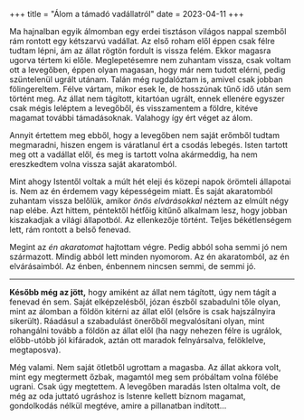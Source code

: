 +++
title = "Álom a támadó vadállatról"
date = 2023-04-11
+++

Ma hajnalban egyik álmomban
egy erdei tisztáson
világos nappal
szemből rám rontott egy kétszarvú vadállat.
Az első roham elől éppen csak félre tudtam lépni,
ám az állat rögtön fordult is vissza felém.
Ekkor magasra ugorva tértem ki előle.
Meglepetésemre nem zuhantam vissza,
csak voltam ott a levegőben,
éppen olyan magasan, hogy már nem tudott elérni,
pedig szüntelenül ugrált utánam.
Talán még rugdalóztam is,
amivel csak jobban fölingereltem.
Félve vártam, mikor esek le,
de hosszúnak tűnő idő után sem történt meg.
Az állat nem tágított, kitartóan ugrált,
ennek ellenére egyszer csak mégis leléptem a levegőből,
és visszamentem a földre,
kitéve magamat további támadásoknak.
Valahogy így ért véget az álom.

Annyit értettem meg ebből,
hogy a levegőben nem saját erőmből tudtam megmaradni,
hiszen engem is váratlanul ért a csodás lebegés.
Isten tartott meg ott a vadállat elől,
és meg is tartott volna akármeddig,
ha nem ereszkedtem volna vissza saját akaratomból.

Mint ahogy Istentől voltak a múlt hét eleji és közepi napok
örömteli állapotai is.
Nem az én érdemem vagy képességeim miatt.
És saját akaratomból zuhantam vissza belőlük,
amikor *önös elvárásokkal* néztem
az elmúlt négy nap elébe.
Azt hittem, péntektől hétfőig kitűnő alkalmam lesz,
hogy jobban kiszakadjak a világi állapotból.
Az ellenkezője történt.
Teljes békétlenségem lett,
rám rontott a belső fenevad.

Megint az *én akaratomat* hajtottam végre.
Pedig abból soha semmi jó nem származott.
Mindig abból lett minden nyomorom.
Az én akaratomból,
az én elvárásaimból.
Az énben, énbennem nincsen semmi, de semmi jó.

* * *

**Később még az jött,**
hogy amiként az állat nem tágított,
úgy nem tágít a fenevad én sem.
Saját elképzelésből, józan észből
szabadulni tőle olyan,
mint az álomban a földön kitérni az állat elől
(elsőre is csak hajszálnyira sikerült).
Ráadásul a szabadulást önerőből megvalósítani olyan,
mint rohangálni tovább a földön az állat elől
(ha nagy nehezen félre is ugrálok,
előbb-utóbb jól kifáradok,
aztán ott maradok felnyársalva, felöklelve, megtaposva).

Még valami.
Nem saját ötletből ugrottam a magasba.
Az állat akkora volt, mint egy megtermett őzbak,
magamtól meg sem próbáltam volna fölébe ugrani.
Csak úgy megtettem.
A levegőben maradás Isten oltalma volt,
de még az oda juttató ugráshoz is
Istenre kellett bíznom magamat,
gondolkodás nélkül megtéve,
amire a pillanatban indított…
